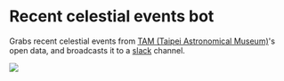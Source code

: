 # Recent celestial events bot

Grabs recent celestial events from [TAM (Taipei Astronomical Museum)](https://www.tam.gov.taipei/News_Link_pic.aspx?n=B64052C7930D4913&sms=2CF1F5E2E0B96411)'s open data, and broadcasts it to a [slack](https://slack.com/) channel.

![](https://i.imgur.com/juZIYxL.png)
